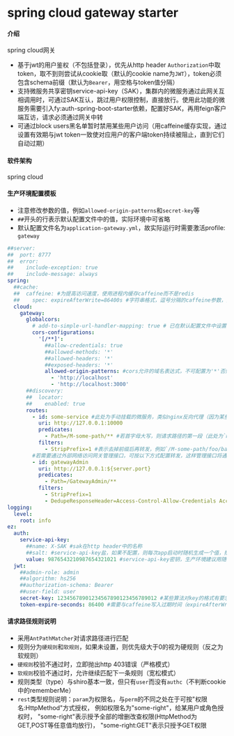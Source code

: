 # spring cloud gateway starter

#### 介绍
spring cloud网关
- 基于jwt的用户鉴权（不包括登录），优先从http header `Authorization`中取token，取不到则尝试从cookie取（默认的cookie name为`JWT`），token必须包含schema前缀（默认为`Bearer`，用空格与token值分隔）
- 支持微服务共享密钥service-api-key（SAK），集群内的微服务通过此网关互相调用时，可通过SAK互认，跳过用户权限控制，直接放行。使用此功能的微服务需要引入fy:auth-spring-boot-starter依赖，配置好SAK，再用feign客户端互访，请求必须通过网关中转
- 可通过block users黑名单暂时禁用某些用户访问（用caffeine缓存实现，通过设置有效期与jwt token一致使对应用户的客户端token持续被阻止，直到它们自动过期）

#### 软件架构
spring cloud

#### 生产环境配置模板
- 注意修改参数的值，例如`allowed-origin-patterns`和`secret-key`等
- `##`开头的行表示默认配置文件中的值，实际环境中可省略
- 默认配置文件名为`application-gateway.yml`，故实际运行时需要激活profile: `gateway`
```yaml
##server:
##  port: 8777
##  error:
##    include-exception: true
##    include-message: always
spring:
  ##cache:
  ##  caffeine: #为提高访问速度，使用进程内缓存caffeine而不是redis
  ##    spec: expireAfterWrite=86400s #字符串格式，逗号分隔的caffeine参数，类似于合并到一行的java properties文件，具体说明见caffeine官方文档，注意这里的时间参数都带有单位后缀，一般用s（秒）
  cloud:
    gateway:
      globalcors:
        # add-to-simple-url-handler-mapping: true # 已在默认配置文件中设置
        cors-configurations:
          '[/**]':
            ##allow-credentials: true
            ##allowed-methods: '*'
            ##allowed-headers: '*'
            ##exposed-headers: '*'
            allowed-origin-patterns: #cors允许的域名表达式，不可配置为'*'否则前端请求无法带cookie
              - 'http://localhost'
              - 'http://localhost:3000'
      ##discovery:
      ##  locator:
      ##    enabled: true
      routes:
        - id: some-service #此处为手动挂载的微服务，类似nginx反向代理（因为某些服务可能不是springboot架构，无法通过eureka client自动注册到gateway）
          uri: http://127.0.0.1:10000
          predicates:
            - Path=/M-some-path/** #若首字母大写，则请求路径的第一段（此处为`M-some-path`）会被解析为rule group，否则该服务将只匹配common group中定义的公共规则
          filters:
            - StripPrefix=1 #表示去掉前缀后再转发，例如`/M-some-path/foo/bar`转发后，微服务实际接收到的请求路径为`/foo/bar`
        #若需要通过外部网络访问网关管理接口，可按以下方式配置转发，这样管理接口将通过独立的权限组GatewayAdmin进行鉴权，且可正常跨域访问（若不配置转发直接跨域访问会报错）
        - id: gatewayAdmin 
          uri: http://127.0.0.1:${server.port}
          predicates:
            - Path=/GatewayAdmin/**
          filters:
            - StripPrefix=1
            - DedupeResponseHeader=Access-Control-Allow-Credentials Access-Control-Allow-Origin Access-Control-Expose-Headers
logging:
  level:
    root: info
ez:
  auth:
    service-api-key:
      ##name: X-SAK #sak在http header中的名称
      ##salt: #service-api-key盐，如果不配置，则每次app启动时随机生成一个值，推荐留空
      value: 9876543210987654321021 #service-api-key密钥，生产环境建议用随机生成的hash值，实际发送请求时，会与salt拼接，然后进行一次md5（32位小写hex），最后再与salt拼接发送。故最终的报文头中，前32位是加密后的key，32位之后是明文salt
  jwt:
    ##admin-role: admin
    ##algorithm: hs256
    ##authorization-schema: Bearer
    ##user-field: user
    secret-key: 12345678901234567890123456789012 #某些算法对key的格式有要求，比如默认的HS256就要求key长度至少为256个字节（即32个字符）
    token-expire-seconds: 86400 #需要与caffeine写入过期时间（expireAfterWrite）保持一致，以使block users黑名单正常运作
```

#### 请求路径规则说明
- 采用`AntPathMatcher`对请求路径进行匹配
- 规则分为`硬规则`和`软规则`，如果未设置，则优先级大于0的视为硬规则（反之为软规则）
- `硬规则`校验不通过时，立即抛出http 403错误（严格模式）
- `软规则`校验不通过时，允许继续匹配下一条规则（宽松模式）
- 规则类型（type）与shiro基本一致，但只有`user`而没有`authc`（不判断cookie中的rememberMe）
- `rest`类型规则说明：`param`为权限名，与`perm`的不同之处在于可按"权限名:HttpMethod"方式授权，
  例如权限名为"some-right"，给某用户或角色授权时，
  "some-right"表示授予全部的增删改查权限(HttpMethod为GET,POST等任意值均放行)，
  "some-right:GET"表示只授予GET权限